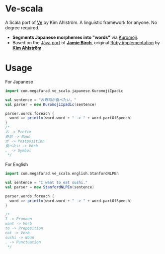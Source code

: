 # Ve-scala
A Scala port of <a href="https://github.com/Kimtaro/ve">Ve</a> by Kim Ahlström. A linguistic framework for anyone. No degree required.

* **Segments Japanese morphemes into "words"** via <a href="https://github.com/atilika/kuromoji">Kuromoji</a>.
* Based on the <a href="https://github.com/Kimtaro/ve/tree/master/java">Java port</a> of <b><a href="https://github.com/shirakaba/">Jamie Birch</a></b>, original <a href="https://github.com/Kimtaro/ve">Ruby implementation</a> by <b><a href="https://github.com/Kimtaro/">Kim Ahlström</b></a>

# Usage
For Japanese
```scala
import com.megafarad.ve_scala.japanese.KuromojiIpadic

val sentence = "お寿司が食べたい。"
val parser = new KuromojiIpadic(sentence)

parser.words.foreach {
  word => println(word.word + " -> " + word.partOfSpeech)
}
/*
お -> Prefix
寿司 -> Noun
が -> Postposition
食べたい -> Verb
。 -> Symbol 
 */
```

For English

```scala
import com.megafarad.ve_scala.english.StanfordNLPEn

val sentence = "I want to eat sushi."
val parser = new StanfordNLPEn(sentence)

parser.words.foreach {
  word => println(word.word + " -> " + word.partOfSpeech)
}

/*
I -> Pronoun
want -> Verb
to -> Preposition
eat -> Verb
sushi -> Noun
. -> Punctuation
 */
```



